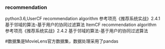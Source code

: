 ### recommendation
python3.6,UserCF recommendation algorithm
参考项亮《推荐系统实战》2.4.1 基于邻域的算法-基于用户的协同过滤算法
ItemCF recommendation algorithm
参考项亮《推荐系统实战》2.4.2 基于邻域的算法-基于用户的协同过滤算法

#数据集是MovieLens官方数据集，数据处理采用了pandas
